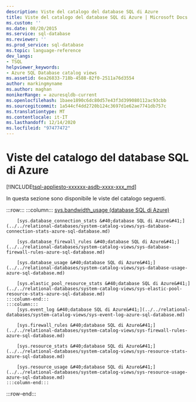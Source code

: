 ```yaml
---
description: Viste del catalogo del database SQL di Azure
title: Viste del catalogo del database SQL di Azure | Microsoft Docs
ms.custom: ''
ms.date: 08/20/2015
ms.service: sql-database
ms.reviewer: ''
ms.prod_service: sql-database
ms.topic: language-reference
dev_langs:
- TSQL
helpviewer_keywords:
- Azure SQL Database catalog views
ms.assetid: 6ea26833-718b-4588-82f0-2511a76d3554
author: markingmyname
ms.author: maghan
monikerRange: = azuresqldb-current
ms.openlocfilehash: 1baee1890c6dc80d57e43f3d399080112ac93cbb
ms.sourcegitcommit: 1a544cf4dd2720b124c3697d1e62ae7741db757c
ms.translationtype: MT
ms.contentlocale: it-IT
ms.lasthandoff: 12/14/2020
ms.locfileid: "97477472"
---
```

# <a name="azure-sql-database-catalog-views"></a>Viste del catalogo del database SQL di Azure
[!INCLUDE[tsql-appliesto-xxxxxx-asdb-xxxx-xxx_md](../../includes/tsql-appliesto-xxxxxx-asdb-xxxx-xxx-md.md)]

In questa sezione sono disponibile le viste del catalogo seguenti.  

:::row:::
    :::column:::
        [sys.bandwidth_usage &#40;database SQL di Azure&#41;](../../relational-databases/system-catalog-views/sys-bandwidth-usage-azure-sql-database.md)

        [sys.database_connection_stats &#40;database SQL di Azure&#41;](../../relational-databases/system-catalog-views/sys-database-connection-stats-azure-sql-database.md)

        [sys.database_firewall_rules &#40;database SQL di Azure&#41;](../../relational-databases/system-catalog-views/sys-database-firewall-rules-azure-sql-database.md)

        [sys.database_usage &#40;database SQL di Azure&#41;](../../relational-databases/system-catalog-views/sys-database-usage-azure-sql-database.md)

        [sys.elastic_pool_resource_stats &#40;database SQL di Azure&#41;](../../relational-databases/system-catalog-views/sys-elastic-pool-resource-stats-azure-sql-database.md)
    :::column-end:::
    :::column:::
        [sys.event_log &#40;database SQL di Azure&#41;](../../relational-databases/system-catalog-views/sys-event-log-azure-sql-database.md)

        [sys.firewall_rules &#40;database SQL di Azure&#41;](../../relational-databases/system-catalog-views/sys-firewall-rules-azure-sql-database.md)

        [sys.resource_stats &#40;database SQL di Azure&#41;](../../relational-databases/system-catalog-views/sys-resource-stats-azure-sql-database.md)

        [sys.resource_usage &#40;database SQL di Azure&#41;](../../relational-databases/system-catalog-views/sys-resource-usage-azure-sql-database.md)
    :::column-end:::
:::row-end:::
